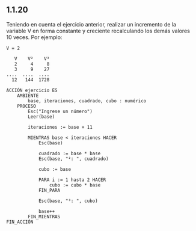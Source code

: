 ## 1.1.20
Teniendo en cuenta el ejercicio anterior, realizar un incremento de la variable V en forma constante y creciente recalculando los demás valores 10 veces. Por ejemplo:

```
V = 2

   V    V²    V³
   2     4     8
   3     9    27
....  ....  ....
  12   144  1728
```

```
ACCIÓN ejercicio ES
	AMBIENTE
		base, iteraciones, cuadrado, cubo : numérico
	PROCESO
		Esc("Ingrese un número")
		Leer(base)

		iteraciones := base + 11

		MIENTRAS base < iteraciones HACER
			Esc(base)

			cuadrado := base * base
			Esc(base, "²: ", cuadrado)

			cubo := base

			PARA i := 1 hasta 2 HACER
				cubo := cubo * base
			FIN_PARA

			Esc(base, "³: ", cubo)

			base++
		FIN_MIENTRAS
FIN_ACCIÓN
```
